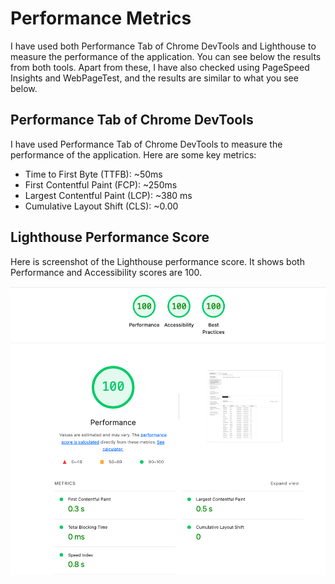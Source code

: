 # Performance Metrics

I have used both Performance Tab of Chrome DevTools and Lighthouse to measure the performance of the application. You can see below the results from both tools. Apart from these, I have also checked using PageSpeed Insights and WebPageTest, and the results are similar to what you see below.

## Performance Tab of Chrome DevTools

I have used Performance Tab of Chrome DevTools to measure the performance of the application. Here are some key metrics:

- Time to First Byte (TTFB): ~50ms
- First Contentful Paint (FCP): ~250ms
- Largest Contentful Paint (LCP): ~380 ms
- Cumulative Layout Shift (CLS): ~0.00

## Lighthouse Performance Score

Here is screenshot of the Lighthouse performance score. It shows both Performance and Accessibility scores are 100.

![Lighthouse Performance Score](/docs/images/LIGHTHOUSE_RESULT.png)